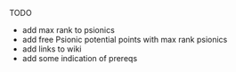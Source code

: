 TODO
- add max rank to psionics
- add free Psionic potential points with max rank psionics
- add links to wiki
- add some indication of prereqs